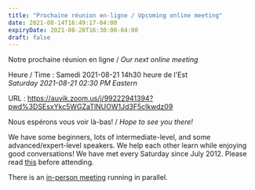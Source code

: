 ```yaml
---
title: "Prochaine réunion en-ligne / Upcoming online meeting"
date: 2021-08-14T16:49:17-04:00
expiryDate: 2021-08-28T16:30:00-04:00
draft: false
---
```


Notre prochaine réunion en ligne / _Our next online meeting_

Heure / Time
: Samedi 2021-08-21 14h30 heure de l'Est  
  _Saturday 2021-08-21 02:30 PM Eastern_

URL
: https://auvik.zoom.us/j/99222941394?pwd%3DSEsxYkc5WGZaTlNUOW1Jd3F5clkwdz09

<!--more-->

Nous espérons vous voir là-bas! / _Hope to see you there!_

We have some beginners, lots of intermediate-level, and some advanced/expert-level speakers. We help each other learn while enjoying good conversations! We have met every Saturday since July 2012. Please read [this](/about/) before attending.

There is an [in-person meeting](/meeting/2021-08-21) running in parallel.
